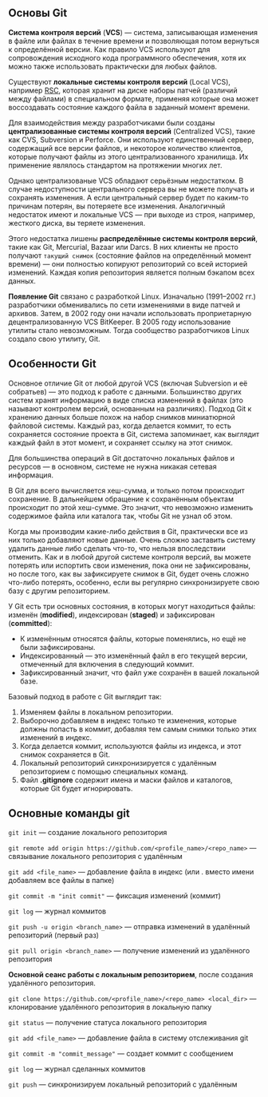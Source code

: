 ## Основы Git

**Система контроля версий** (**VCS**) — система, записывающая изменения в файле или файлах в течение времени и позволяющая потом вернуться к определённой версии.
Как правило VCS используют для сопровождения исходного кода программного обеспечения, хотя их можно также использовать практически для любых файлов.

Существуют **локальные системы контроля версий** (Local VCS), например [RSC](https://www.gnu.org/software/rcs/), которая хранит на диске наборы патчей
(различий между файлами) в специальном формате, применяя которые она может воссоздавать состояние каждого файла в заданный момент времени.

Для взаимодействия между разработчиками были созданы **централизованные системы контроля версий** (Centralized VCS), такие как CVS, Subversion и Perforce.
Они используют единственный сервер, содержащий все версии файлов, и некоторое количество клиентов, которые получают файлы из этого централизованного хранилища.
Их применение являлось стандартом на протяжении многих лет.

Однако централизованые VCS обладают серьёзным недостатком. В случае недоступности центрального сервера вы не можете получать и сохранять изменения.
А если центральный сервер будет по каким-то причинам потерян, вы потеряете все изменения. Аналогичный недостаток имеют и локальные VCS —
при выходе из строя, например, жесткого диска, вы теряете изменения.

Этого недостатка лишены **распределённые системы контроля версий**, такие как Git, Mercurial, Bazaar или Darcs. В них клиенты не просто получают `такущий снимок`
(состояние файлов на определённый момент времени) — они полностью копируют репозиторий со всей историей изменений.
Каждая копия репозитория является полным бэкапом всех данных.

**Появление Git** связано с разработкой Linux. Изначально (1991–2002 гг.) разработчики обменивались по сети изменениями в виде патчей и архивов.
Затем, в 2002 году они начали использовать проприетарную децентрализованную VCS BitKeeper. В 2005 году использование утилиты стало невозможным.
Тогда сообщество разработчиков Linux создало свою утилиту, Git.

## Особенности Git

Основное отличие Git от любой другой VCS (включая Subversion и её собратьев) — это подход к работе с данными.
Большинство других систем хранят информацию в виде списка изменений в файлах (это называют контролем версий, основанным на различиях).
Подход Git к хранению данных больше похож на набор снимков миниатюрной файловой системы.
Каждый раз, когда делается коммит, то есть сохраняется состояние проекта в Git, система запоминает, как выглядит каждый файл в этот момент,
и сохраняет ссылку на этот снимок.

Для большинства операций в Git достаточно локальных файлов и ресурсов — в основном, системе не нужна никакая сетевая информация.

В Git для всего вычисляется хеш-сумма, и только потом происходит сохранение. В дальнейшем обращение к сохранённым объектам происходит по этой хеш-сумме.
Это значит, что невозможно изменить содержимое файла или каталога так, чтобы Git не узнал об этом.

Когда мы производим какие-либо действия в Git, практически все из них только добавляют новые данные.
Очень сложно заставить систему удалить данные либо сделать что-то, что нельзя впоследствии отменить.
Как и в любой другой системе контроля версий, вы можете потерять или испортить свои изменения, пока они не зафиксированы,
но после того, как вы зафиксируете снимок в Git, будет очень сложно что-либо потерять, особенно,
если вы регулярно синхронизируете свою базу с другим репозиторием.

У Git есть три основных состояния, в которых могут находиться файлы: изменён (**modified**), индексирован (**staged**) и зафиксирован (**committed**):
- К изменённым относятся файлы, которые поменялись, но ещё не были зафиксированы.
- Индексированный — это изменённый файл в его текущей версии, отмеченный для включения в следующий коммит.
- Зафиксированный значит, что файл уже сохранён в вашей локальной базе.

Базовый подход в работе с Git выглядит так:
1. Изменяем файлы в локальном репозитории.
2. Выборочно добавляем в индекс только те изменения, которые должны попасть в коммит, добавляя тем самым снимки только этих изменений в индекс.
3. Когда делается коммит, используются файлы из индекса, и этот снимок сохраняется в Git.
4. Локальный репозиторий синхронизируется с удалённым репозиторием с помощью специальных команд.
5. Файл **.gitignore** содержит имена и маски файлов и каталогов, которые Git будет игнорировать.

## Основные команды git

`git init` — создание локального репозитория

`git remote add origin https://github.com/<profile_name>/<repo_name>` — связывание локального репозитория с удалённым

`git add <file_name>` — добавление файла в индекс (или . вместо имени добавляем все файлы в папке)

`git commit -m "init commit"` — фиксация изменений (коммит)

`git log` — журнал коммитов

`git push -u origin <branch_name>` — отправка изменений в удалённый репозиторий (первый раз)

`git pull origin <branch_name>` — получение изменений из удалённого репозитория

**Основной сеанс работы с локальным репозиторием**, после создания удалённого репозитория.

`git clone https://github.com/<profile_name>/<repo_name> <local_dir>` — клонирование удалённого репозитория в локальную папку

`git status` — получение статуса локального репозитория

`git add <file_name>` — добавление файла в систему отслеживания git

`git commit -m "commit_message"` — создает коммит с сообщением

`git log` — журнал сделанных коммитов

`git push` — синхронизируем локальный репозиторий с удалённым